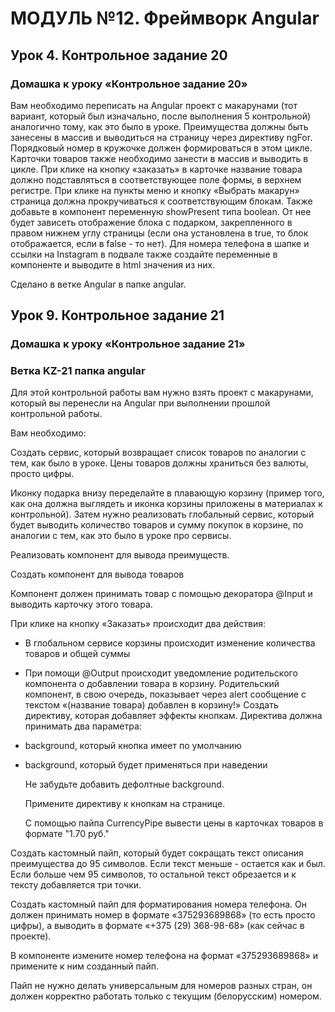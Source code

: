 # МОДУЛЬ №12. Фреймворк Angular
## Урок 4. Контрольное задание 20
### Домашка к уроку «Контрольное задание 20»

Вам необходимо переписать на Angular проект с макарунами (тот вариант, который был изначально, после выполнения 5 контрольной) аналогично тому, как это было в уроке.
Преимущества должны быть занесены в массив и выводиться на страницу через директиву ngFor. Порядковый номер в кружочке должен формироваться в этом цикле.
Карточки товаров также необходимо занести в массив и выводить в цикле. При клике на кнопку «заказать» в карточке название товара должно подставляться в соответствующее поле формы, в верхнем регистре.
При клике на пункты меню и кнопку «Выбрать макарун» страница должна прокручиваться к соответствующим блокам.
Также добавьте в компонент переменную showPresent типа boolean. От нее будет зависеть отображение блока с подарком, закрепленного в правом нижнем углу страницы (если она установлена в true, то блок отображается, если в false - то нет).
Для номера телефона в шапке и ссылки на Instagram в подвале также создайте переменные в компоненте и выводите в html значения из них.

Сделано в ветке Angular в папке angular.

## Урок 9. Контрольное задание 21
### Домашка к уроку «Контрольное задание 21»
### Ветка KZ-21 папка angular

Для этой контрольной работы вам нужно взять проект с макарунами, который вы перенесли на Angular при выполнении прошлой контрольной работы.

Вам необходимо:

Создать сервис, который возвращает список товаров по аналогии с тем, как было в уроке. Цены товаров должны храниться без валюты, просто цифры.

Иконку подарка внизу переделайте в плавающую корзину (пример того, как она должна выглядеть и иконка корзины приложены в материалах к контрольной). Затем нужно реализовать глобальный сервис, который будет выводить количество товаров и сумму покупок в корзине, по аналогии с тем, как это было в уроке про сервисы.

Реализовать компонент для вывода преимуществ.

Создать компонент для вывода товаров

Компонент должен принимать товар с помощью декоратора @Input и выводить карточку этого товара.

При клике на кнопку «Заказать» происходит два действия:
- В глобальном сервисе корзины происходит изменение количества товаров и общей суммы
- При помощи @Output происходит уведомление родительского компонента о добавлении товара в корзину. Родительский компонент, в свою очередь, показывает через alert сообщение с текстом «(название товара) добавлен в корзину!»
  Создать директиву, которая добавляет эффекты кнопкам.
  Директива должна принимать два параметра:
- background, который кнопка имеет по умолчанию
- background, который будет применяться при наведении

  Не забудьте добавить дефолтные background.

  Примените директиву к кнопкам на странице.

  С помощью пайпа CurrencyPipe вывести цены в карточках товаров в формате "1.70 руб."
  
Создать кастомный пайп, который будет сокращать текст описания преимущества до 95 символов. Если текст меньше - остается как и был. Если больше чем 95 символов, то остальной текст обрезается и к тексту добавляется три точки.
  
Создать кастомный пайп для форматирования номера телефона. Он должен принимать номер в формате «375293689868» (то есть просто цифры), а выводить в формате «+375 (29) 368-98-68» (как сейчас в проекте).
  
В компоненте измените номер телефона на формат «375293689868» и примените к ним созданный пайп.
  
Пайп не нужно делать универсальным для номеров разных стран, он должен корректно работать только с текущим (белорусским) номером.